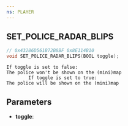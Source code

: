 ```yaml
---
ns: PLAYER
---
```

## SET_POLICE_RADAR_BLIPS

```c
// 0x43286D561B72B8BF 0x8E114B10
void SET_POLICE_RADAR_BLIPS(BOOL toggle);
```

```
If toggle is set to false:  
The police won't be shown on the (mini)map  
		If toggle is set to true:  
The police will be shown on the (mini)map  
```

## Parameters
* **toggle**: 

